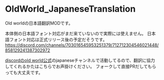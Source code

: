 # OldWorld_JapaneseTranslation

Old worldの日本語翻訳MODです。

本体側の日本語フォント対応がまだ来ていないので実際には使えません。
日本語フォント対応は正式リリース後の予定だそうです。
https://discord.com/channels/703016545953251379/712712304546021448/858129241387302972

[discordのold world公式](https://discord.gg/MGKFes3UM9)のjapaneseチャンネルで活動してるので、翻訳に協力してくれるかたはこちらでお声掛けください。
フォークして直接PRだしてもらっても大丈夫です。

